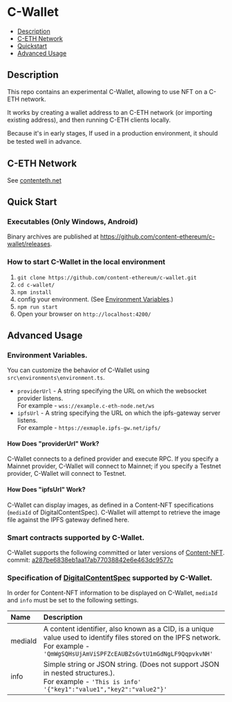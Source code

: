 # C-Wallet

- [Description](#description)
- [C-ETH Network](#C-ETH-Network)
- [Quickstart](#quick-start)
- [Advanced Usage](#advanced-usage)

## Description

This repo contains an experimental C-Wallet, allowing to use NFT on a C-ETH network.

It works by creating a wallet address to an C-ETH network (or importing existing address), and then running C-ETH clients locally.

Because it's in early stages, If used in a production environment, it should be tested well in advance.　　

## C-ETH Network
See [contenteth.net](https://contenteth.net/)

## Quick Start

### Executables (Only Windows, Android)
Binary archives are published at https://github.com/content-ethereum/c-wallet/releases.

### How to start C-Wallet in the local environment

1. `git clone https://github.com/content-ethereum/c-wallet.git`
2. `cd c-wallet/`
3. `npm install`
4. config your environment. (See [Environment Variables](#environment-variables).)
5. `npm run start`
6. Open your browser on `http://localhost:4200/`

## Advanced Usage

### Environment Variables.

You can customize the behavior of C-Wallet using `src\environments\environment.ts`.

- `providerUrl` - A string specifying the URL on which the websocket provider listens.<br>
  For example - `wss://example.c-eth-node.net/ws`
- `ipfsUrl` - A string specifying the URL on which the ipfs-gateway server listens.<br>
  For example - `https://exmaple.ipfs-gw.net/ipfs/`

#### How Does "providerUrl" Work?
C-Wallet connects to a defined provider and execute RPC.
If you specify a Mainnet provider, C-Wallet will connect to Mainnet; if you specify a Testnet provider, C-Wallet will connect to Testnet.

#### How Does "ipfsUrl" Work?
C-Wallet can display images, as defined in a Content-NFT specifications (`mediaId` of DigitalContentSpec). C-Wallet will attempt to retrieve the image file against the IPFS gateway defined here.

### Smart contracts supported by C-Wallet.
C-Wallet supports the following committed or later versions of [Content-NFT](https://github.com/content-ethereum/Content-NFT/).<br>
commit: [a287be6838eb1aa17ab77038842e6e463dc9577c](https://github.com/content-ethereum/Content-NFT/tree/a287be6838eb1aa17ab77038842e6e463dc9577c)

### Specification of [DigitalContentSpec](https://github.com/content-ethereum/Content-NFT/#DigitalContentSpec) supported by C-Wallet.
In order for Content-NFT information to be displayed on C-Wallet, `mediaId` and `info` must be set to the following settings.

| Name                                                    | Description                                                                                                                                   |
| :------------------------------------------------------ | :---------------------------------------------------------------------------------------------------------------------------------------- |
| mediaId | A content identifier, also known as a CID, is a unique value used to identify files stored on the IPFS network.<br>For example - `'QmWgSQHsUjAmViSPFZcEAUBZsGvtU1mGdNgLF9QqpvkvNH'` |
| info | Simple string or JSON string. (Does not support JSON in nested structures.).<br>For example - `'This is info'` `'{"key1":"value1","key2":"value2"}'`|
